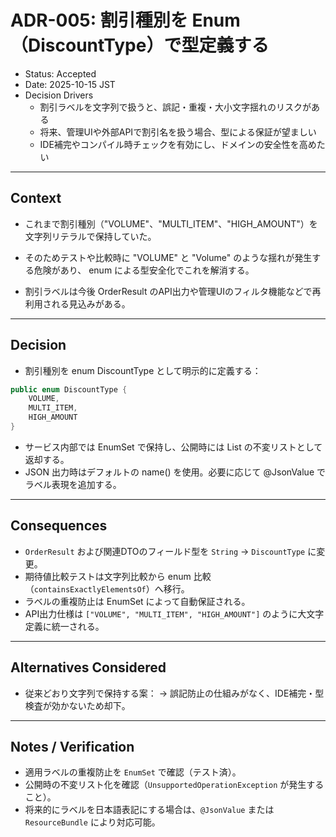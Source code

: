 # ADR-005: 割引種別を Enum（DiscountType）で型定義する

- Status: Accepted
- Date: 2025-10-15 JST
- Decision Drivers
	- 割引ラベルを文字列で扱うと、誤記・重複・大小文字揺れのリスクがある<br>
	- 将来、管理UIや外部APIで割引名を扱う場合、型による保証が望ましい<br>
	- IDE補完やコンパイル時チェックを有効にし、ドメインの安全性を高めたい<br>

---

## Context
- これまで割引種別（"VOLUME"、"MULTI_ITEM"、"HIGH_AMOUNT"）を文字列リテラルで保持していた。

- そのためテストや比較時に "VOLUME" と "Volume" のような揺れが発生する危険があり、
enum による型安全化でこれを解消する。

- 割引ラベルは今後 OrderResult のAPI出力や管理UIのフィルタ機能などで再利用される見込みがある。

---

## Decision
- 割引種別を enum DiscountType として明示的に定義する：

```java
public enum DiscountType {
    VOLUME,
    MULTI_ITEM,
    HIGH_AMOUNT
}
```
- サービス内部では EnumSet<DiscountType> で保持し、公開時には List<DiscountType> の不変リストとして返却する。
- JSON 出力時はデフォルトの name() を使用。必要に応じて @JsonValue でラベル表現を追加する。

---

## Consequences
- `OrderResult` および関連DTOのフィールド型を `String` → `DiscountType` に変更。
- 期待値比較テストは文字列比較から enum 比較（`containsExactlyElementsOf`）へ移行。
- ラベルの重複防止は EnumSet によって自動保証される。
- API出力仕様は `["VOLUME", "MULTI_ITEM", "HIGH_AMOUNT"]` のように大文字定義に統一される。

---

## Alternatives Considered
- 従来どおり文字列で保持する案：
→ 誤記防止の仕組みがなく、IDE補完・型検査が効かないため却下。

---

## Notes / Verification
- 適用ラベルの重複防止を `EnumSet` で確認（テスト済）。
- 公開時の不変リスト化を確認（`UnsupportedOperationException` が発生すること）。
- 将来的にラベルを日本語表記にする場合は、`@JsonValue` または `ResourceBundle` により対応可能。
